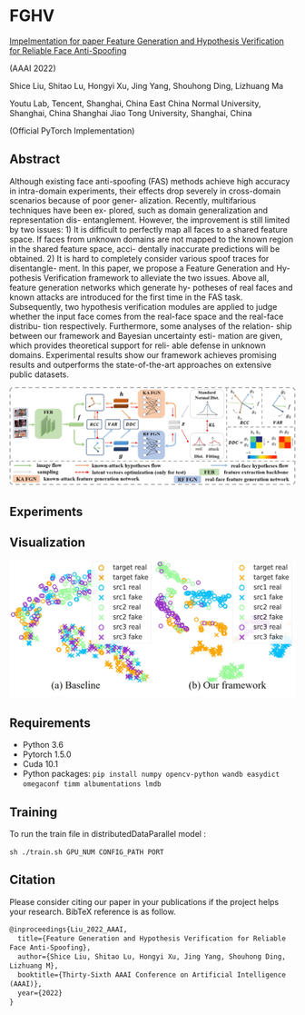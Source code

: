 # FGHV


<a href=https://arxiv.org/pdf/2112.14894.pdf>Impelmentation for paper Feature Generation and Hypothesis Verification for Reliable Face Anti-Spoofing</a>

(AAAI 2022)

Shice Liu, Shitao Lu, Hongyi Xu, Jing Yang, Shouhong Ding, Lizhuang Ma

Youtu Lab, Tencent, Shanghai, China
East China Normal University, Shanghai, China Shanghai Jiao Tong University, Shanghai, China

(Official PyTorch Implementation)

## Abstract

Although existing face anti-spoofing (FAS) methods achieve high accuracy in intra-domain experiments, their effects drop severely in cross-domain scenarios because of poor gener- alization. Recently, multifarious techniques have been ex- plored, such as domain generalization and representation dis- entanglement. However, the improvement is still limited by two issues: 1) It is difficult to perfectly map all faces to a shared feature space. If faces from unknown domains are not mapped to the known region in the shared feature space, acci- dentally inaccurate predictions will be obtained. 2) It is hard to completely consider various spoof traces for disentangle- ment. In this paper, we propose a Feature Generation and Hy- pothesis Verification framework to alleviate the two issues. Above all, feature generation networks which generate hy- potheses of real faces and known attacks are introduced for the first time in the FAS task. Subsequently, two hypothesis verification modules are applied to judge whether the input face comes from the real-face space and the real-face distribu- tion respectively. Furthermore, some analyses of the relation- ship between our framework and Bayesian uncertainty esti- mation are given, which provides theoretical support for reli- able defense in unknown domains. Experimental results show our framework achieves promising results and outperforms the state-of-the-art approaches on extensive public datasets.

<div align=center>

<img src="https://github.com/lustoo/FGHV/blob/main/figures/main_framework.jpg" width = "800"  />

</div>

## Experiments 





## Visualization

<div align=center>

<img src="https://github.com/lustoo/FGHV/blob/main/figures/tsne.jpg" width = "600"  />

</div>

## Requirements

- Python 3.6 
- Pytorch 1.5.0
- Cuda 10.1
- Python packages: `pip install numpy opencv-python wandb easydict omegaconf timm albumentations lmdb`

## Training

To run the train file in distributedDataParallel model :

`sh ./train.sh GPU_NUM CONFIG_PATH PORT`

## Citation

Please consider citing our paper in your publications if the project helps your research. BibTeX reference is as follow.

```
@inproceedings{Liu_2022_AAAI,
  title={Feature Generation and Hypothesis Verification for Reliable Face Anti-Spoofing},
  author={Shice Liu, Shitao Lu, Hongyi Xu, Jing Yang, Shouhong Ding, Lizhuang M},
  booktitle={Thirty-Sixth AAAI Conference on Artificial Intelligence (AAAI)},
  year={2022}
}

```



